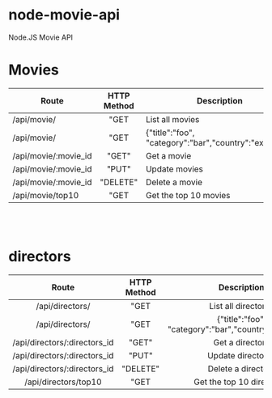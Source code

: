 # node-movie-api
Node.JS Movie API


# Movies


| Route         | HTTP Method   | Description  |
| ------------- |:-------------:| -----|
| /api/movie/   | "GET          | List all movies |
| /api/movie/   | "GET          | {"title":"foo", "category":"bar","country":"example"} |
| /api/movie/:movie_id   | "GET"          | Get a movie |
| /api/movie/:movie_id   | "PUT"          | Update movies |
| /api/movie/:movie_id   | "DELETE"          | Delete a movie |
| /api/movie/top10   | "GET          | Get the top 10 movies |

<br>
<br>



# directors


| Route         | HTTP Method   | Description  |
| :-------------: |:-------------:| :-----:|
| /api/directors/   | "GET          | List all directorss |
| /api/directors/   | "GET          | {"title":"foo", "category":"bar","country":"example"} |
| /api/directors/:directors_id   | "GET"          | Get a directors |
| /api/directors/:directors_id   | "PUT"          | Update directorss |
| /api/directors/:directors_id   | "DELETE"          | Delete a directors |
| /api/directors/top10   | "GET          | Get the top 10 directorss |